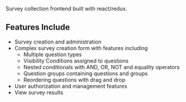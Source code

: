 Survey collection frontend built with react/redux.

## Features Include

- Survey creation and administration
- Complex survey creation form with features including
  - Multiple question types
  - Visibility Conditions assigned to questions
  - Nested conditionals with AND, OR, NOT and equality operators
  - Question groups containing questions and groups
  - Reordering questions with drag and drop
- User authorization and management features
- View survey results
